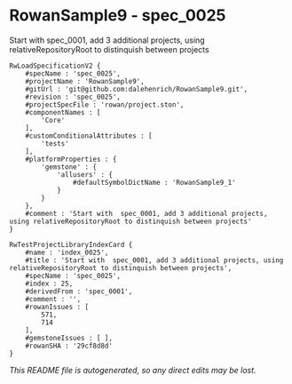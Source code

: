 # RowanSample9 - spec_0025
Start with  spec_0001, add 3 additional projects, using relativeRepositoryRoot to distinquish between projects
```
RwLoadSpecificationV2 {
	#specName : 'spec_0025',
	#projectName : 'RowanSample9',
	#gitUrl : 'git@github.com:dalehenrich/RowanSample9.git',
	#revision : 'spec_0025',
	#projectSpecFile : 'rowan/project.ston',
	#componentNames : [
		'Core'
	],
	#customConditionalAttributes : [
		'tests'
	],
	#platformProperties : {
		'gemstone' : {
			'allusers' : {
				#defaultSymbolDictName : 'RowanSample9_1'
			}
		}
	},
	#comment : 'Start with  spec_0001, add 3 additional projects, using relativeRepositoryRoot to distinquish between projects'
}

RwTestProjectLibraryIndexCard {
	#name : 'index_0025',
	#title : 'Start with  spec_0001, add 3 additional projects, using relativeRepositoryRoot to distinquish between projects',
	#specName : 'spec_0025',
	#index : 25,
	#derivedFrom : 'spec_0001',
	#comment : '',
	#rowanIssues : [
		571,
		714
	],
	#gemstoneIssues : [ ],
	#rowanSHA : '29cf8d8d'
}
```

*This README file is autogenerated, so any direct edits may be lost.*
